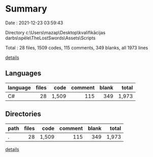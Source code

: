 # Summary

Date : 2021-12-23 03:59:43

Directory c:\Users\mazap\Desktop\kvalifikācijas darbs\spēle\TheLostSwords\Assets\Scripts

Total : 28 files,  1509 codes, 115 comments, 349 blanks, all 1973 lines

[details](details.md)

## Languages
| language | files | code | comment | blank | total |
| :--- | ---: | ---: | ---: | ---: | ---: |
| C# | 28 | 1,509 | 115 | 349 | 1,973 |

## Directories
| path | files | code | comment | blank | total |
| :--- | ---: | ---: | ---: | ---: | ---: |
| . | 28 | 1,509 | 115 | 349 | 1,973 |

[details](details.md)